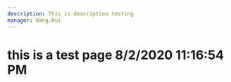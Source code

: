 ```yaml
---
description: This is description testing
manager: Wang.Hui
---
```

# this is a test page 8/2/2020 11:16:54 PM